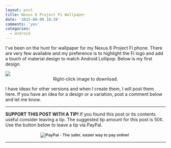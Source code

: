 ```yaml
---
layout: post
title: Nexus 6 Project Fi Wallpaper
date: '2015-08-09 18:38'
comments: 'yes'
categories:
  - android
---
```


I've been on the hunt for wallpaper for my Nexus 6 Project Fi phone. There are very few available and my preference is to highlight the Fi logo and add a touch of material design to match Android Lollipop. Below is my first design.

<img src="http://www.stevencombs.com/images/posts/2015-08-09-nexus-6-project-fi-wallpaper/nexus-6-project-fi-wallpaper-1.png">

<center>Right-click image to download.</center>

I have ideas for other versions and when I create them, I will post them here. If you have an idea for a design or a variation, post a comment below and let me know.

***
**SUPPORT THIS POST WITH A TIP!** If you found this post or its contents useful consider leaving a tip. The suggested tip amount for this post is 50¢. Use the button below to leave a tip via PayPal.

<center><form action="https://www.paypal.com/cgi-bin/webscr" method="post" target="_top">
<input type="hidden" name="cmd" value="_s-xclick">
<input type="hidden" name="hosted_button_id" value="3J3DHQARNAL3G">
<input type="image" src="https://www.paypalobjects.com/en_US/i/btn/btn_donateCC_LG.gif" border="0" name="submit" alt="PayPal - The safer, easier way to pay online!">
<img alt="" border="0" src="https://www.paypalobjects.com/en_US/i/scr/pixel.gif" width="1" height="1">
</form></center>

***

